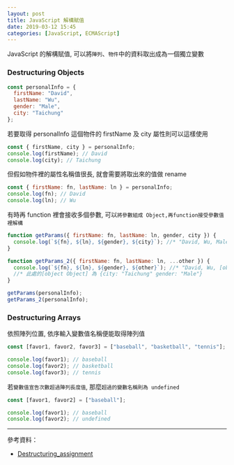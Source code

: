 ```yaml
---
layout: post
title: JavaScript 解構賦值
date: 2019-03-12 15:45
categories: [JavaScript, ECMAScript]
---
```


JavaScript 的解構賦值, 可以將`陣列`、`物件`中的資料取出成為一個獨立變數

### Destructuring Objects

```javascript
const personalInfo = {
  firstName: "David",
  lastName: "Wu",
  gender: "Male",
  city: "Taichung"
};
```

若要取得 personalInfo 這個物件的 firstName 及 city 屬性則可以這樣使用

```javascript
const { firstName, city } = personalInfo;
console.log(firstName); // David
console.log(city); // Taichung
```

但假如物件裡的屬性名稱值很長, 就會需要將取出來的值做 rename

```javascript
const { firstName: fn, lastName: ln } = personalInfo;
console.log(fn); // David
console.log(ln); // Wu
```

有時再 function 裡會接收多個參數, 可以`將參數組成 Object,再function接受參數值裡解構`

```javascript
function getParams({ firstName: fn, lastName: ln, gender, city }) {
  console.log(`${fn}, ${ln}, ${gender}, ${city}`); //* "David, Wu, Male, Taichung"
}

function getParams_2({ firstName: fn, lastName: ln, ...other }) {
  console.log(`${fn}, ${ln}, ${gender}, ${other}`); //* "David, Wu, [object Object]"
  //* 此處的[object Object] 為 {city: "Taichung" gender: "Male"}
}

getParams(personalInfo);
getParams_2(personalInfo);
```

### Destructuring Arrays

依照陣列位置, 依序輸入變數值名稱便能取得陣列值

```javascript
const [favor1, favor2, favor3] = ["baseball", "basketball", "tennis"];

console.log(favor1); // baseball
console.log(favor2); // basketball
console.log(favor3); // tennis
```

若`變數值宣告次數超過陣列長度值`, 那麼`超過的變數名稱則為 undefined`

```javascript
const [favor1, favor2] = ["baseball"];

console.log(favor1); // baseball
console.log(favor2); // undefined
```

---

參考資料：

- [Destructuring_assignment](https://developer.mozilla.org/zh-TW/docs/Web/JavaScript/Reference/Operators/Destructuring_assignment)
